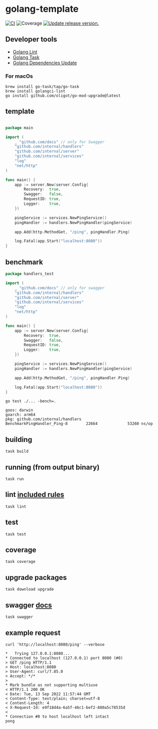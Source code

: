 # golang-template

[![CI](https://github.com/tj-actions/coverage-badge-go/workflows/CI/badge.svg)](https://github.com/tj-actions/coverage-badge-go/actions?query=workflow%3ACI)
![Coverage](https://img.shields.io/badge/Coverage-62.2%25-yellow)
[![Update release version.](https://github.com/tj-actions/coverage-badge-go/workflows/Update%20release%20version./badge.svg)](https://github.com/tj-actions/coverage-badge-go/actions?query=workflow%3A%22Update+release+version.%22)

## Developer tools

- [Golang Lint](https://golangci-lint.run/)
- [Golang Task](https://taskfile.dev/)
- [Golang Dependencies Update](https://github.com/oligot/go-mod-upgrade)

### For macOs

```shell
brew install go-task/tap/go-task
brew install golangci-lint
go install github.com/oligot/go-mod-upgrade@latest
```

## template

```go

package main

import (
	_ "github.com/docs" // only for Swagger
	"github.com/internal/handlers"
	"github.com/internal/server"
	"github.com/internal/services"
	"log"
	"net/http"
)

func main() {
	app := server.New(server.Config{
		Recovery:  true,
		Swagger:   false,
		RequestID: true,
		Logger:    true,
	})

	pingService := services.NewPingService()
	pingHandler := handlers.NewPingHandler(pingService)

	app.Add(http.MethodGet, "/ping", pingHandler.Ping)

	log.Fatal(app.Start("localhost:8080"))
}
```

## benchmark

```go
package handlers_test

import (
	_ "github.com/docs" // only for swagger
	"github.com/internal/handlers"
	"github.com/internal/server"
	"github.com/internal/services"
	"log"
	"net/http"
)

func main() {
	app := server.New(server.Config{
		Recovery:  true,
		Swagger:   false,
		RequestID: true,
		Logger:    true,
	})

	pingService := services.NewPingService()
	pingHandler := handlers.NewPingHandler(pingService)

	app.Add(http.MethodGet, "/ping", pingHandler.Ping)

	log.Fatal(app.Start("localhost:8080"))
}
```

```shell
go test ./... -bench=.
```

````text
goos: darwin
goarch: arm64
pkg: github.com/internal/handlers
BenchmarkPingHandler_Ping-8        22664             53260 ns/op
````

## building

```shell
task build
```

## running (from output binary)

```shell
task run
```

## lint [included rules](.golangci.yml)

```shell
task lint
```

## test

```shell
task test
```

## coverage

```shell
task coverage
```

## upgrade packages

```shell
task download upgrade
```

## swagger [docs](/docs)

```shell
task swagger
```

## example request

```shell
curl 'http://localhost:8080/ping' --verbose
```

```text
*   Trying 127.0.0.1:8080...
* Connected to localhost (127.0.0.1) port 8080 (#0)
> GET /ping HTTP/1.1
> Host: localhost:8080
> User-Agent: curl/7.85.0
> Accept: */*
>
* Mark bundle as not supporting multiuse
< HTTP/1.1 200 OK
< Date: Tue, 13 Sep 2022 11:57:44 GMT
< Content-Type: text/plain; charset=utf-8
< Content-Length: 4
< X-Request-Id: e9f18d4a-6a5f-46c1-bef2-880a5c78535d
<
* Connection #0 to host localhost left intact
pong
```
